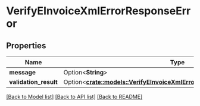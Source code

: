 # VerifyEInvoiceXmlErrorResponseError

## Properties

Name | Type | Description | Notes
------------ | ------------- | ------------- | -------------
**message** | Option<**String**> |  | [optional]
**validation_result** | Option<[**crate::models::VerifyEInvoiceXmlErrorResponseErrorValidationResult**](VerifyEInvoiceXmlErrorResponse_error_validation_result.md)> |  | [optional]

[[Back to Model list]](../README.md#documentation-for-models) [[Back to API list]](../README.md#documentation-for-api-endpoints) [[Back to README]](../README.md)


